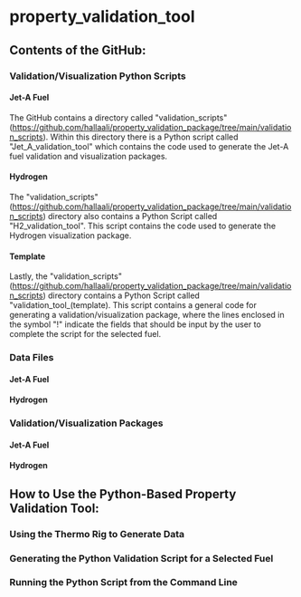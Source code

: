 # property_validation_tool

## Contents of the GitHub: 
### Validation/Visualization Python Scripts
#### Jet-A Fuel 
The GitHub contains a directory called "validation_scripts" (https://github.com/hallaali/property_validation_package/tree/main/validation_scripts). Within this directory there is a Python script called "Jet_A_validation_tool" which contains the code used to generate the Jet-A fuel validation and visualization packages. 
#### Hydrogen 
The "validation_scripts" (https://github.com/hallaali/property_validation_package/tree/main/validation_scripts) directory also contains a Python Script called "H2_validation_tool". This script contains the code used to generate the Hydrogen visualization package. 
#### Template 
Lastly, the "validation_scripts" (https://github.com/hallaali/property_validation_package/tree/main/validation_scripts) directory contains a Python Script called "validation_tool_(template). This script contains a general code for generating a validation/visualization package, where the lines enclosed in the symbol "!" indicate the fields that should be input by the user to complete the script for the selected fuel. 

### Data Files
#### Jet-A Fuel
#### Hydrogen

### Validation/Visualization Packages
#### Jet-A Fuel
#### Hydrogen

## How to Use the Python-Based Property Validation Tool: 

### Using the Thermo Rig to Generate Data

### Generating the Python Validation Script for a Selected Fuel

### Running the Python Script from the Command Line
